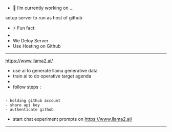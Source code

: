 
- 🔭 I’m currently working on ...


setup server to run as host of github

- ⚡ Fun fact:
-
-   We Deloy Server
-   Use Hosting on Github



--------------


https://www.llama2.ai/


- use ai to generate llama generative data
- train ai to do operative target agenda
-
- follow steps :

```

- holding github account
- share api key
- authenticate github

```


- start chat experiment prompts on https://www.llama2.ai/
  
---------------
